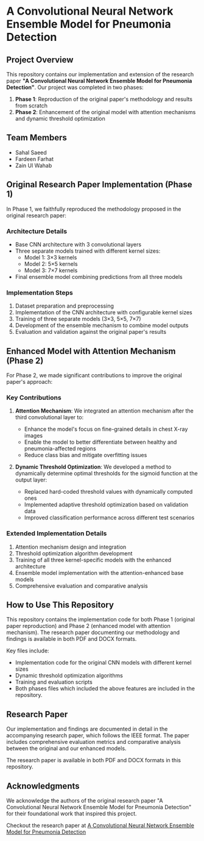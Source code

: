 # A Convolutional Neural Network Ensemble Model for Pneumonia Detection

## Project Overview

This repository contains our implementation and extension of the research paper **"A Convolutional Neural Network Ensemble Model for Pneumonia Detection"**. Our project was completed in two phases:

1. **Phase 1**: Reproduction of the original paper's methodology and results from scratch
2. **Phase 2**: Enhancement of the original model with attention mechanisms and dynamic threshold optimization

## Team Members

- Sahal Saeed
- Fardeen Farhat
- Zain Ul Wahab

## Original Research Paper Implementation (Phase 1)

In Phase 1, we faithfully reproduced the methodology proposed in the original research paper:

### Architecture Details

- Base CNN architecture with 3 convolutional layers
- Three separate models trained with different kernel sizes:
  - Model 1: 3×3 kernels
  - Model 2: 5×5 kernels
  - Model 3: 7×7 kernels
- Final ensemble model combining predictions from all three models

### Implementation Steps

1. Dataset preparation and preprocessing
2. Implementation of the CNN architecture with configurable kernel sizes
3. Training of three separate models (3×3, 5×5, 7×7)
4. Development of the ensemble mechanism to combine model outputs
5. Evaluation and validation against the original paper's results

## Enhanced Model with Attention Mechanism (Phase 2)

For Phase 2, we made significant contributions to improve the original paper's approach:

### Key Contributions

1. **Attention Mechanism**: We integrated an attention mechanism after the third convolutional layer to:
   - Enhance the model's focus on fine-grained details in chest X-ray images
   - Enable the model to better differentiate between healthy and pneumonia-affected regions
   - Reduce class bias and mitigate overfitting issues

2. **Dynamic Threshold Optimization**: We developed a method to dynamically determine optimal thresholds for the sigmoid function at the output layer:
   - Replaced hard-coded threshold values with dynamically computed ones
   - Implemented adaptive threshold optimization based on validation data
   - Improved classification performance across different test scenarios

### Extended Implementation Details

1. Attention mechanism design and integration
2. Threshold optimization algorithm development
3. Training of all three kernel-specific models with the enhanced architecture
4. Ensemble model implementation with the attention-enhanced base models
5. Comprehensive evaluation and comparative analysis

## How to Use This Repository

This repository contains the implementation code for both Phase 1 (original paper reproduction) and Phase 2 (enhanced model with attention mechanism). The research paper documenting our methodology and findings is available in both PDF and DOCX formats.

Key files include:
- Implementation code for the original CNN models with different kernel sizes
- Dynamic threshold optimization algorithms
- Training and evaluation scripts
- Both phases files which included the above features are included in the repository.


## Research Paper

Our implementation and findings are documented in detail in the accompanying research paper, which follows the IEEE format. The paper includes comprehensive evaluation metrics and comparative analysis between the original and our enhanced models.

The research paper is available in both PDF and DOCX formats in this repository.

## Acknowledgments

We acknowledge the authors of the original research paper "A Convolutional Neural Network Ensemble Model for Pneumonia Detection" for their foundational work that inspired this project.

Checkout the research paper at [A Convolutional Neural Network Ensemble Model for Pneumonia Detection](https://www.sciencedirect.com/science/article/pii/S2772442523000436)
